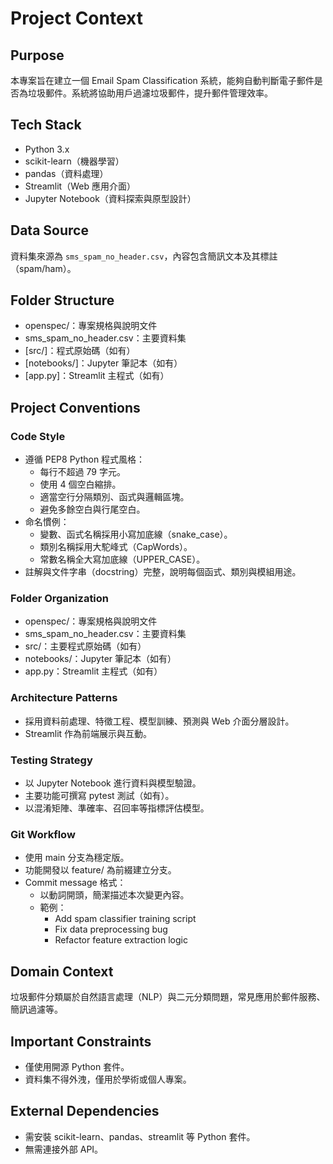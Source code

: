 # Project Context

## Purpose
本專案旨在建立一個 Email Spam Classification 系統，能夠自動判斷電子郵件是否為垃圾郵件。系統將協助用戶過濾垃圾郵件，提升郵件管理效率。

## Tech Stack
- Python 3.x
- scikit-learn（機器學習）
- pandas（資料處理）
- Streamlit（Web 應用介面）
- Jupyter Notebook（資料探索與原型設計）

## Data Source
資料集來源為 `sms_spam_no_header.csv`，內容包含簡訊文本及其標註（spam/ham）。

## Folder Structure
- openspec/：專案規格與說明文件
- sms_spam_no_header.csv：主要資料集
- [src/]：程式原始碼（如有）
- [notebooks/]：Jupyter 筆記本（如有）
- [app.py]：Streamlit 主程式（如有）

## Project Conventions

### Code Style
- 遵循 PEP8 Python 程式風格：
	- 每行不超過 79 字元。
	- 使用 4 個空白縮排。
	- 適當空行分隔類別、函式與邏輯區塊。
	- 避免多餘空白與行尾空白。
- 命名慣例：
	- 變數、函式名稱採用小寫加底線（snake_case）。
	- 類別名稱採用大駝峰式（CapWords）。
	- 常數名稱全大寫加底線（UPPER_CASE）。
- 註解與文件字串（docstring）完整，說明每個函式、類別與模組用途。

### Folder Organization
- openspec/：專案規格與說明文件
- sms_spam_no_header.csv：主要資料集
- src/：主要程式原始碼（如有）
- notebooks/：Jupyter 筆記本（如有）
- app.py：Streamlit 主程式（如有）


### Architecture Patterns
- 採用資料前處理、特徵工程、模型訓練、預測與 Web 介面分層設計。
- Streamlit 作為前端展示與互動。

### Testing Strategy
- 以 Jupyter Notebook 進行資料與模型驗證。
- 主要功能可撰寫 pytest 測試（如有）。
- 以混淆矩陣、準確率、召回率等指標評估模型。

### Git Workflow
- 使用 main 分支為穩定版。
- 功能開發以 feature/ 為前綴建立分支。
- Commit message 格式：
	- 以動詞開頭，簡潔描述本次變更內容。
	- 範例：
		- Add spam classifier training script
		- Fix data preprocessing bug
		- Refactor feature extraction logic

## Domain Context
垃圾郵件分類屬於自然語言處理（NLP）與二元分類問題，常見應用於郵件服務、簡訊過濾等。

## Important Constraints
- 僅使用開源 Python 套件。
- 資料集不得外洩，僅用於學術或個人專案。

## External Dependencies
- 需安裝 scikit-learn、pandas、streamlit 等 Python 套件。
- 無需連接外部 API。

